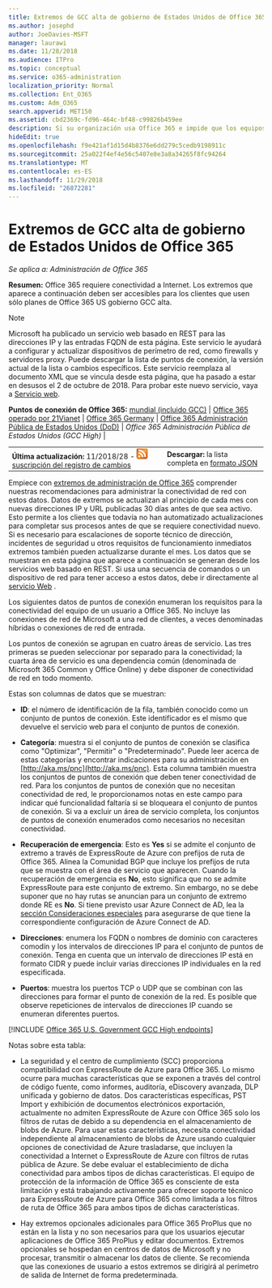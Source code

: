 ```yaml
---
title: Extremos de GCC alta de gobierno de Estados Unidos de Office 365
ms.author: josephd
author: JoeDavies-MSFT
manager: laurawi
ms.date: 11/28/2018
ms.audience: ITPro
ms.topic: conceptual
ms.service: o365-administration
localization_priority: Normal
ms.collection: Ent_O365
ms.custom: Adm_O365
search.appverid: MET150
ms.assetid: cbd2369c-fd96-464c-bf48-c99826b459ee
description: Si su organización usa Office 365 e impide que los equipos de la red que se conectan a Internet, a continuación encontrará los extremos (nombres de dominio completos, puertos, las direcciones URL, IPv4 y IPv6 intervalos de direcciones) que debe incluir en la salida permitir listas para asegurarse de que su los equipos pueden utilizar correctamente Office 365.
hideEdit: true
ms.openlocfilehash: f9e421af1d15d4b8376e6dd279c5cedb9198911c
ms.sourcegitcommit: 25a022f4ef4e56c5407e8e3a8a34265f8fc94264
ms.translationtype: MT
ms.contentlocale: es-ES
ms.lasthandoff: 11/29/2018
ms.locfileid: "26872281"
---
```

# <a name="office-365-us-government-gcc-high-endpoints"></a>Extremos de GCC alta de gobierno de Estados Unidos de Office 365

 *Se aplica a: Administración de Office 365*

**Resumen:** Office 365 requiere conectividad a Internet. Los extremos que aparece a continuación deben ser accesibles para los clientes que usen sólo planes de Office 365 US gobierno GCC alta.
  
> [!NOTE]
> Microsoft ha publicado un servicio web basado en REST para las direcciones IP y las entradas FQDN de esta página. Este servicio le ayudará a configurar y actualizar dispositivos de perímetro de red, como firewalls y servidores proxy. Puede descargar la lista de puntos de conexión, la versión actual de la lista o cambios específicos. Este servicio reemplaza al documento XML que se vincula desde esta página, que ha pasado a estar en desusos el 2 de octubre de 2018. Para probar este nuevo servicio, vaya a [Servicio web](office-365-ip-web-service.md).
  
 **Puntos de conexión de Office 365:** [mundial (incluido GCC)](urls-and-ip-address-ranges.md) | [Office 365 operado por 21Vianet](urls-and-ip-address-ranges-21vianet.md)  | [Office 365 Germany](office-365-germany-endpoints.md)   |  [Office 365 Administración Pública de Estados Unidos (DoD)](office-365-u-s-government-dod-endpoints.md) | *Office 365 Administración Pública de Estados Unidos (GCC High)* |
  
|||
|:-----|:-----|
|**Última actualización:** 11/2018/28 - ![RSS](media/5dc6bb29-25db-4f44-9580-77c735492c4b.png) [suscripción del registro de cambios](https://endpoints.office.com/version/USGOVGCCHigh?allversions=true&format=rss&clientrequestid=b10c5ed1-bad1-445f-b386-b919946339a7) <br/> |**Descargar:** la lista completa en [formato JSON](https://endpoints.office.com/endpoints/USGOVGCCHigh?clientrequestid=b10c5ed1-bad1-445f-b386-b919946339a7) <br/> |
   
 Empiece con [extremos de administración de Office 365](managing-office-365-endpoints.md) comprender nuestras recomendaciones para administrar la conectividad de red con estos datos. Datos de extremos se actualizan al principio de cada mes con nuevas direcciones IP y URL publicadas 30 días antes de que sea activo. Esto permite a los clientes que todavía no han automatizado actualizaciones para completar sus procesos antes de que se requiere conectividad nuevo. Si es necesario para escalaciones de soporte técnico de dirección, incidentes de seguridad u otros requisitos de funcionamiento inmediatos extremos también pueden actualizarse durante el mes. Los datos que se muestran en esta página que aparece a continuación se generan desde los servicios web basado en REST. Si usa una secuencia de comandos o un dispositivo de red para tener acceso a estos datos, debe ir directamente al [servicio Web](office-365-ip-web-service.md) .

Los siguientes datos de puntos de conexión enumeran los requisitos para la conectividad del equipo de un usuario a Office 365. No incluye las conexiones de red de Microsoft a una red de clientes, a veces denominadas híbridas o conexiones de red de entrada.

Los puntos de conexión se agrupan en cuatro áreas de servicio. Las tres primeras se pueden seleccionar por separado para la conectividad; la cuarta área de servicio es una dependencia común (denominada de Microsoft 365 Common y Office Online) y debe disponer de conectividad de red en todo momento.

Estas son columnas de datos que se muestran:

- **ID**: el número de identificación de la fila, también conocido como un conjunto de puntos de conexión. Este identificador es el mismo que devuelve el servicio web para el conjunto de puntos de conexión.

- **Categoría**: muestra si el conjunto de puntos de conexión se clasifica como "Optimizar", "Permitir" o "Predeterminado". Puede leer acerca de estas categorías y encontrar indicaciones para su administración en [http://aka.ms/pnc](http://aka.ms/pnc). Esta columna también muestra los conjuntos de puntos de conexión que deben tener conectividad de red. Para los conjuntos de puntos de conexión que no necesitan conectividad de red, le proporcionamos notas en este campo para indicar qué funcionalidad faltaría si se bloqueara el conjunto de puntos de conexión. Si va a excluir un área de servicio completa, los conjuntos de puntos de conexión enumerados como necesarios no necesitan conectividad.

- **Recuperación de emergencia**: Esto es **Yes** si se admite el conjunto de extremo a través de ExpressRoute de Azure con prefijos de ruta de Office 365. Alinea la Comunidad BGP que incluye los prefijos de ruta que se muestra con el área de servicio que aparecen. Cuando la recuperación de emergencia es **No**, esto significa que no se admite ExpressRoute para este conjunto de extremo. Sin embargo, no se debe suponer que no hay rutas se anuncian para un conjunto de extremo donde RE es **No**. Si tiene previsto usar Azure Connect de AD, lea la [sección Consideraciones especiales](https://docs.microsoft.com/azure/active-directory/connect/active-directory-AADconnect-instances#microsoft-azure-government-cloud) para asegurarse de que tiene la correspondiente configuración de Azure Connect de AD.

- **Direcciones**: enumera los FQDN o nombres de dominio con caracteres comodín y los intervalos de direcciones IP para el conjunto de puntos de conexión. Tenga en cuenta que un intervalo de direcciones IP está en formato CIDR y puede incluir varias direcciones IP individuales en la red especificada.
 
- **Puertos**: muestra los puertos TCP o UDP que se combinan con las direcciones para formar el punto de conexión de la red. Es posible que observe repeticiones de intervalos de direcciones IP cuando se enumeran diferentes puertos.
 
[!INCLUDE [Office 365 U.S. Government GCC High endpoints](./includes/office-365-u.s.-government-gcc-high-endpoints.md)]

Notas sobre esta tabla:

- La seguridad y el centro de cumplimiento (SCC) proporciona compatibilidad con ExpressRoute de Azure para Office 365. Lo mismo ocurre para muchas características que se exponen a través del control de código fuente, como informes, auditoría, eDiscovery avanzada, DLP unificada y gobierno de datos. Dos características específicas, PST Import y exhibición de documentos electrónicos exportación, actualmente no admiten ExpressRoute de Azure con Office 365 solo los filtros de rutas de debido a su dependencia en el almacenamiento de blobs de Azure. Para usar estas características, necesita conectividad independiente al almacenamiento de blobs de Azure usando cualquier opciones de conectividad de Azure trasladarse, que incluyen la conectividad a Internet o ExpressRoute de Azure con filtros de rutas pública de Azure. Se debe evaluar el establecimiento de dicha conectividad para ambos tipos de dichas características. El equipo de protección de la información de Office 365 es consciente de esta limitación y está trabajando activamente para ofrecer soporte técnico para ExpressRoute de Azure para Office 365 como limitada a los filtros de ruta de Office 365 para ambos tipos de dichas características.

- Hay extremos opcionales adicionales para Office 365 ProPlus que no están en la lista y no son necesarios para que los usuarios ejecutar aplicaciones de Office 365 ProPlus y editar documentos. Extremos opcionales se hospedan en centros de datos de Microsoft y no procesar, transmitir o almacenar los datos de cliente. Se recomienda que las conexiones de usuario a estos extremos se dirigirá al perímetro de salida de Internet de forma predeterminada.

